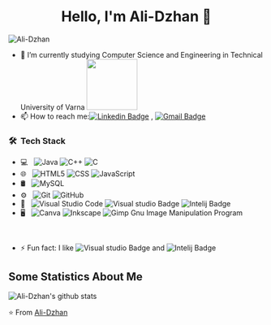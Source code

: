 <h1 align="center"> Hello, I'm Ali-Dzhan 👋 </h1>

<p align="left"> <img src="https://komarev.com/ghpvc/?username=Ali-Dzhan" alt="Ali-Dzhan" /> </p>

- 🌱 I’m currently studying Computer Science and Engineering in Technical University of Varna <img src="C:\Users\Али-Джан\OneDrive - tu-varna.bg\Работен плот" width="100" height="100">
- 📫 How to reach me:[![Linkedin Badge](https://img.shields.io/badge/-LinkedIn-blue?style=flat-square&logo=Linkedin&logoColor=white&link=)](https://www.linkedin.com/in/ali-dzhan-sadak-42a586281/) 
, [![Gmail Badge](https://img.shields.io/badge/-Gmail-c14438?style=flat-square&logo=Gmail&logoColor=white&link=mailto:shuklaraghav321.com)](mailto:alidzhansadak04@gmail.com)

<h3> 🛠 &nbsp;Tech Stack</h3>

- 💻 &nbsp;
  ![Java](https://img.shields.io/badge/java-%23ED8B00.svg?style=for-the-badge&logo=openjdk&logoColor=white)
  ![C++](https://img.shields.io/badge/C%2B%2B-00599C?style=for-the-badge&logo=c%2B%2B&logoColor=white)
  ![C](https://img.shields.io/badge/C-00599C?style=for-the-badge&logo=c&logoColor=white)
- 🌐 &nbsp;
  ![HTML5](https://img.shields.io/badge/HTML5-E34F26?style=for-the-badge&logo=html5&logoColor=white)
  ![CSS](https://img.shields.io/badge/CSS3-1572B6?style=for-the-badge&logo=css3&logoColor=white)
  ![JavaScript](https://img.shields.io/badge/JavaScript-323330?style=for-the-badge&logo=javascript&logoColor=F7DF1E)
- 🛢 &nbsp;
  ![MySQL](https://img.shields.io/badge/mysql-%2300f.svg?style=for-the-badge&logo=mysql&logoColor=white)
- ⚙️ &nbsp;
  ![Git](https://img.shields.io/badge/git-%23F05033.svg?style=for-the-badge&logo=git&logoColor=white)
  ![GitHub](https://img.shields.io/badge/github-%23121011.svg?style=for-the-badge&logo=github&logoColor=white)
- 🔧 &nbsp;
  ![Visual Studio Code](https://img.shields.io/badge/VSCode-0078D4?style=for-the-badge&logo=visual%20studio%20code&logoColor=white)
  ![Visual studio Badge](https://img.shields.io/badge/Visual_Studio-5C2D91?style=for-the-badge&logo=visual%20studio&logoColor=white)
  ![Intelij Badge](https://img.shields.io/badge/IntelliJ_IDEA-000000.svg?style=for-the-badge&logo=intellij-idea&logoColor=white)
- 🖥 &nbsp;
  ![Canva](https://img.shields.io/badge/Canva-%2300C4CC.svg?style=for-the-badge&logo=Canva&logoColor=white)
  ![Inkscape](https://img.shields.io/badge/Inkscape-e0e0e0?style=for-the-badge&logo=inkscape&logoColor=080A13)
  ![Gimp Gnu Image Manipulation Program](https://img.shields.io/badge/Gimp-657D8B?style=for-the-badge&logo=gimp&logoColor=FFFFFF)

<br/>

- ⚡ Fun fact: I like ![Visual studio Badge](https://img.shields.io/badge/Visual_Studio-5C2D91?style=for-the-badge&logo=visual%20studio&logoColor=white) and ![Intelij Badge](https://img.shields.io/badge/IntelliJ_IDEA-000000.svg?style=for-the-badge&logo=intellij-idea&logoColor=white)

## Some Statistics About Me
![Ali-Dzhan's github stats](https://github-readme-stats.vercel.app/api?username=Ali-Dzhan&&show_icons=true&title_color=ffffff&icon_color=bb2acf&text_color=daf7dc&bg_color=151515)<br>

⭐️ From [Ali-Dzhan](https://github.com/Ali-Dzhan)
